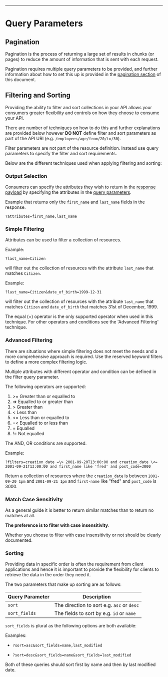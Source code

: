 ______________________________________________________________________________
# Query Parameters

## Pagination

Pagination is the process of returning a large set of results in chunks (or pages) to reduce the amount of information that is sent with each request.

Pagination requires multiple query parameters to be provided, and further information about how to set this up is provided in the [pagination section](query-parameters.html#pagination) of this document.

## Filtering and Sorting

Providing the ability to filter and sort collections in your API allows your consumers greater flexibility and controls on how they choose to consume your API. 

There are number of techniques on how to do this and further explanations are provided below however **DO NOT** define filter and sort parameters as part of the API URI (e.g. `/employees/age/from/20/to/30`). 

Filter parameters are not part of the resource definition. Instead use query parameters to specify the filter and sort requirements.

Below are the different techniques used when applying filtering and sorting:

### Output Selection

Consumers can specify the attributes they wish to return in the [response payload](api-response.html#response-payload) by specifying the attributes in the [query parameters](pagination.html#query-parameters).

Example that returns only the `first_name` and `last_name` fields in the response.

```
?attributes=first_name,last_name
```

### Simple Filtering

Attributes can be used to filter a collection of resources.

Example:

```
?last_name=Citizen
```

will filter out the collection of resources with the attribute `last_name` that matches `Citizen`.

Example:

```
?last_name=Citizen&date_of_birth=1999-12-31
```

will filter out the collection of resources with the attribute `last_name` that matches `Citizen` and `date_of_birth` that matches 31st of December, 1999.

The equal (=) operator is the only supported operator when used in this technique. For other operators and conditions see the 'Advanced Filtering' technique.

### Advanced Filtering

There are situations where simple filtering does not meet the needs and a more comprehensive approach is required. Use the reserved keyword filters to define a more complex filtering logic.

Multiple attributes with different operator and condition can be defined in the filter query parameter.

The following operators are supported:

  1. \>= Greater than or equalled to
  2. => Equalled to or greater than
  3. \> Greater than
  4. < Less than
  5. <= Less than or equalled to
  6. =< Equalled to or less than
  7. = Equalled
  8. != Not equalled

The AND, OR conditions are supported.

Example:

```
?filters=creation_date =\> 2001-09-20T13:00:00 and creation_date \<= 2001-09-21T13:00:00 and first_name like 'fred' and post_code=3000
```

Return a collection of resources where the `creation_date` is between `2001-09-20 1pm` and `2001-09-21 1pm` and `first-name` like "fred" and `post_code` is 3000.

### Match Case Sensitivity

As a general guide it is better to return similar matches than to return no matches at all.

**The preference is to filter with case insensitivity**.

Whether you choose to filter with case insensitivity or not should be clearly documented.

### Sorting

Providing data in specific order is often the requirement from client applications and hence it is important to provide the flexibility for clients to retrieve the data in the order they need it.

The two parameters that make up sorting are as follows:

| Query Parameter | Description |
| --- | --- |
| `sort` | The direction to sort e.g. `asc` or `desc` |
| `sort_fields` | The fields to sort by e.g. `id` or `name` |

`sort_fields` is plural as the following options are both available:

Examples:

- `?sort=asc&sort_fields=name,last_modified`

- `?sort=desc&sort_fields=name&sort_fields=last_modified`

Both of these queries should sort first by name and then by last modified date.
